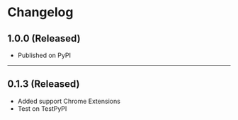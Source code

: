 # Changelog

## 1.0.0 (Released)

* Published on PyPI

---

## 0.1.3 (Released)

* Added support Chrome Extensions
* Test on TestPyPI